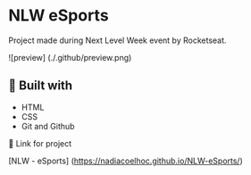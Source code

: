 # NLW eSports

Project made during Next Level Week event by Rocketseat.

![preview] (./.github/preview.png)

## 🔨 Built with

- HTML
- CSS
- Git and Github

🔗 Link for project

[NLW - eSports] (https://nadiacoelhoc.github.io/NLW-eSports/)